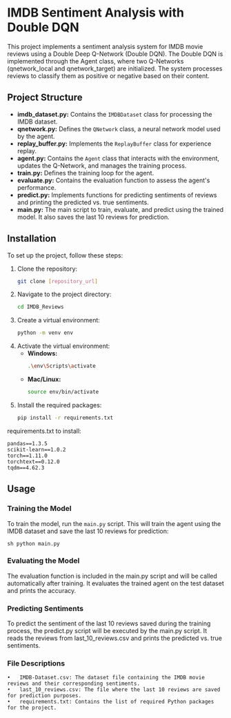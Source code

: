 # IMDB Sentiment Analysis with Double DQN

This project implements a sentiment analysis system for IMDB movie reviews using a Double Deep Q-Network (Double DQN). 
The Double DQN is implemented through the Agent class, where two Q-Networks (qnetwork_local and qnetwork_target) are initialized. 
The system processes reviews to classify them as positive or negative based on their content.

## Project Structure

- **imdb_dataset.py:** Contains the `IMDBDataset` class for processing the IMDB dataset.
- **qnetwork.py:** Defines the `QNetwork` class, a neural network model used by the agent.
- **replay_buffer.py:** Implements the `ReplayBuffer` class for experience replay.
- **agent.py:** Contains the `Agent` class that interacts with the environment, updates the Q-Network, and manages the training process.
- **train.py:** Defines the training loop for the agent.
- **evaluate.py:** Contains the evaluation function to assess the agent's performance.
- **predict.py:** Implements functions for predicting sentiments of reviews and printing the predicted vs. true sentiments.
- **main.py:** The main script to train, evaluate, and predict using the trained model. It also saves the last 10 reviews for prediction.

## Installation

To set up the project, follow these steps:

1. Clone the repository:
    ```sh
    git clone [repository_url]
    ```
2. Navigate to the project directory:
    ```sh
    cd IMDB_Reviews
    ```
3. Create a virtual environment:
    ```sh
    python -m venv env
    ```
4. Activate the virtual environment:
    - **Windows:**
        ```sh
        .\env\Scripts\activate
        ```
    - **Mac/Linux:**
        ```sh
        source env/bin/activate
        ```
5. Install the required packages:
    ```sh
    pip install -r requirements.txt
    ```

requirements.txt to install:
```
pandas==1.3.5
scikit-learn==1.0.2
torch==1.11.0
torchtext==0.12.0
tqdm==4.62.3
```

## Usage

### Training the Model

To train the model, run the `main.py` script. This will train the agent using the IMDB dataset and save the last 10 reviews for prediction:

```sh python main.py```

### Evaluating the Model

The evaluation function is included in the main.py script and will be called automatically after training. It evaluates the trained agent on the test dataset and prints the accuracy.

### Predicting Sentiments

To predict the sentiment of the last 10 reviews saved during the training process, the predict.py script will be executed by the main.py script. It reads the reviews from last_10_reviews.csv and prints the predicted vs. true sentiments.

### File Descriptions

	•	IMDB-Dataset.csv: The dataset file containing the IMDB movie reviews and their corresponding sentiments.
	•	last_10_reviews.csv: The file where the last 10 reviews are saved for prediction purposes.
	•	requirements.txt: Contains the list of required Python packages for the project.